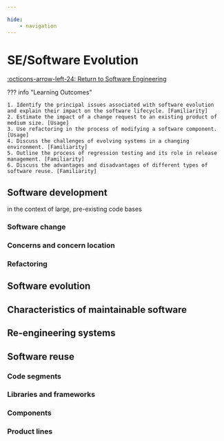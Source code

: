 ```yaml
---

hide:
    - navigation 
---
```

# SE/Software Evolution

[:octicons-arrow-left-24: Return to Software Engineering](/Bodies-of-Knowledge/Software-Engineering/)

??? info "Learning Outcomes"

    1. Identify the principal issues associated with software evolution and explain their impact on the software lifecycle. [Familiarity]
    2. Estimate the impact of a change request to an existing product of medium size. [Usage]
    3. Use refactoring in the process of modifying a software component. [Usage]
    4. Discuss the challenges of evolving systems in a changing environment. [Familiarity]
    5. Outline the process of regression testing and its role in release management. [Familiarity]
    6. Discuss the advantages and disadvantages of different types of software reuse. [Familiarity]

## Software development

in the context of large, pre-existing code bases

### Software change

### Concerns and concern location

### Refactoring

## Software evolution

## Characteristics of maintainable software

## Re-engineering systems

## Software reuse

### Code segments

### Libraries and frameworks

### Components

### Product lines
